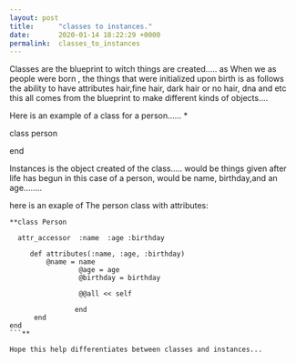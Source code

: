 ```yaml
---
layout: post
title:      "classes to instances."
date:       2020-01-14 18:22:29 +0000
permalink:  classes_to_instances
---
```



Classes are the blueprint to witch things are created.....
as When we as people were born , the things that were 
initialized upon birth is as follows the ability to have attributes
hair,fine hair, dark hair or no hair, dna and etc this all comes from the blueprint
to make different kinds of objects....

Here is an example of a class for a person......
*

class person

end

Instances  is the object created of the class..... 
would be things given after life has begun in this case of a person,
would be name, birthday,and an age........

here is an exaple of The person class with attributes:

```
**class Person

  attr_accessor  :name  :age :birthday

     def attributes(:name, :age, :birthday)
         @name = name
				 @age = age
				 @birthday = birthday
				 
				 @@all << self
				
				end
	  end
end
```**

Hope this help differentiates between classes and instances...




